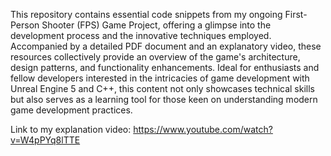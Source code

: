 This repository contains essential code snippets from my ongoing First-Person Shooter (FPS) Game Project, offering a glimpse into the development process and the innovative techniques employed. Accompanied by a detailed PDF document and an explanatory video, these resources collectively provide an overview of the game's architecture, design patterns, and functionality enhancements. Ideal for enthusiasts and fellow developers interested in the intricacies of game development with Unreal Engine 5 and C++, this content not only showcases technical skills but also serves as a learning tool for those keen on understanding modern game development practices.

Link to my explanation video: https://www.youtube.com/watch?v=W4pPYq8lTTE
